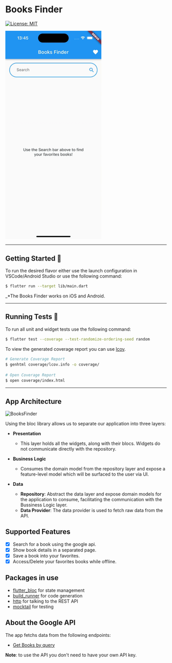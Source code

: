 # Books Finder 

[![License: MIT][license_badge]][license_link]

<img src="https://github.com/leonardocaracho/books_finder/blob/main/.github/images/books_finder.gif?raw=true" alt="BooksFinder" width=300 height=auto>

---

## Getting Started 🚀

To run the desired flavor either use the launch configuration in VSCode/Android Studio or use the following command:

```sh
$ flutter run --target lib/main.dart
```

_\*The Books Finder works on iOS and Android.

---

## Running Tests 🧪

To run all unit and widget tests use the following command:

```sh
$ flutter test --coverage --test-randomize-ordering-seed random
```

To view the generated coverage report you can use [lcov](https://github.com/linux-test-project/lcov).

```sh
# Generate Coverage Report
$ genhtml coverage/lcov.info -o coverage/

# Open Coverage Report
$ open coverage/index.html
```

---

## App Architecture

<img src="https://bloclibrary.dev/assets/bloc_architecture_full.png" alt="BooksFinder" width=500 height=auto>

Using the bloc library allows us to separate our application into three layers:

* **Presentation**
    - This layer holds all the widgets, along with their blocs.
Widgets do not communicate directly with the repository.

* **Business Logic**
    - Consumes the domain model from the repository layer and expose a feature-level model which will be surfaced to the user via UI.
  
* **Data**
    - **Repository**: Abstract the data layer and expose domain models for the application to consume, facilitating the communication with the Bussiness Logic layer.
    - **Data Provider**: The data provider is used to fetch raw data from the API.

## Supported Features

- [x] Search for a book using the google api.
- [x] Show book details in a separated page.
- [x] Save a book into your favorites.
- [x] Access/Delete your favorites books while offline.

## Packages in use

- [flutter_bloc](https://pub.dev/packages/flutter_bloc) for state management
- [build_runner](https://pub.dev/packages/build_runner) for code generation
- [http](https://pub.dev/packages/http) for talking to the REST API
- [mocktail](https://pub.dev/packages/mocktail) for testing

## About the Google API

The app fetchs data from the following endpoints:

- [Get Books by query](https://www.googleapis.com/books/v1/volumes?q=dune)

**Note**: to use the API you don't need to have your own API key.

[license_badge]: https://img.shields.io/badge/license-MIT-blue.svg
[license_link]: https://opensource.org/licenses/MIT